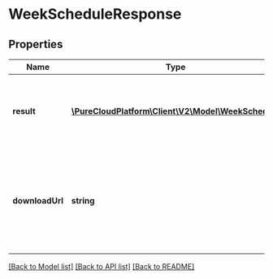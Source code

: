 # WeekScheduleResponse

## Properties
Name | Type | Description | Notes
------------ | ------------- | ------------- | -------------
**result** | [**\PureCloudPlatform\Client\V2\Model\WeekSchedule**](WeekSchedule.md) | The result of the request. The value will be null if response is large | [optional] 
**downloadUrl** | **string** | The url to fetch the result for large responses. The value is null if result contains the data | [optional] 

[[Back to Model list]](../README.md#documentation-for-models) [[Back to API list]](../README.md#documentation-for-api-endpoints) [[Back to README]](../README.md)


